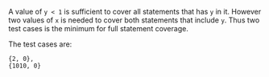 A value of ``y < 1`` is sufficient to cover all statements that has ``y`` in it. However two values of ``x`` is needed to cover both statements that include ``y``. Thus two test cases is the minimum for full statement coverage.

The test cases are: 
```
{2, 0},
{1010, 0}
```